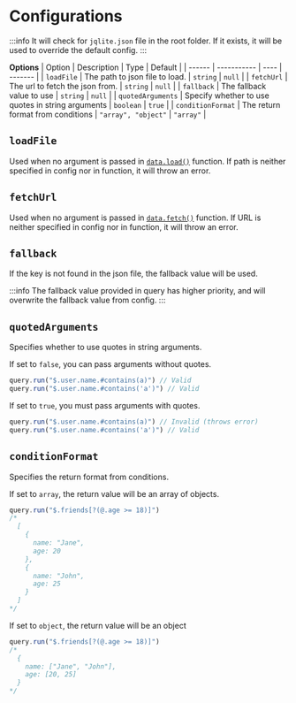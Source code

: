 # Configurations

:::info
It will check for `jqlite.json` file in the root folder. If it exists, it will be used to override the default config.
:::

**Options**
| Option | Description | Type | Default |
| ------ | ----------- | ---- | ------- |
| `loadFile` | The path to json file to load. | `string` | `null` |
| `fetchUrl` | The url to fetch the json from. | `string` | `null` |
| `fallback` | The fallback value to use | `string` | `null` |
| `quotedArguments` | Specify whether to use quotes in string arguments | `boolean` | `true` |
| `conditionFormat` | The return format from conditions | `"array", "object"` | `"array"` |

## `loadFile`

Used when no argument is passed in [`data.load()`](/api#load) function.
If path is neither specified in config nor in function, it will throw an error.

## `fetchUrl`

Used when no argument is passed in [`data.fetch()`](/api#fetch) function.
If URL is neither specified in config nor in function, it will throw an error.

## `fallback`

If the key is not found in the json file, the fallback value will be used.

:::info
The fallback value provided in query has higher priority, and will overwrite the fallback value from config.
:::

## `quotedArguments`

Specifies whether to use quotes in string arguments.

If set to `false`, you can pass arguments without quotes.
```ts
query.run("$.user.name.#contains(a)") // Valid
query.run("$.user.name.#contains('a')") // Valid
```

If set to `true`, you must pass arguments with quotes.
```ts
query.run("$.user.name.#contains(a)") // Invalid (throws error)
query.run("$.user.name.#contains('a')") // Valid
```

## `conditionFormat`

Specifies the return format from conditions.

If set to `array`, the return value will be an array of objects.
```ts
query.run("$.friends[?(@.age >= 18)]")
/*
  [
    {
      name: "Jane",
      age: 20
    },
    {
      name: "John",
      age: 25
    }
  ]
*/
```

If set to `object`, the return value will be an object
```ts
query.run("$.friends[?(@.age >= 18)]")
/*
  {
    name: ["Jane", "John"],
    age: [20, 25]
  }
*/
```
